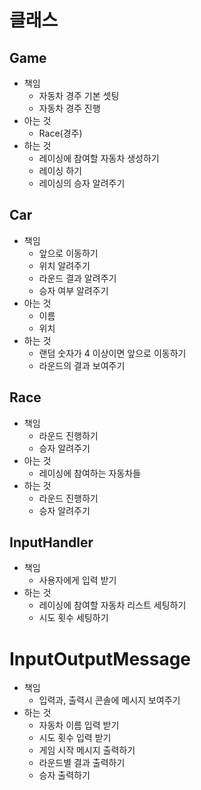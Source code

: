 # 클래스

## Game
- 책임 
  - 자동차 경주 기본 셋팅
  - 자동차 경주 진행
- 아는 것
  - Race(경주)
- 하는 것
  - 레이싱에 참여할 자동차 생성하기
  - 레이싱 하기
  - 레이싱의 승자 알려주기

## Car

- 책임
  - 앞으로 이동하기
  - 위치 알려주기
  - 라운드 결과 알려주기
  - 승자 여부 알려주기
- 아는 것
  - 이름
  - 위치
- 하는 것
  - 랜덤 숫자가 4 이상이면 앞으로 이동하기
  - 라운드의 결과 보여주기


## Race

- 책임
  - 라운드 진행하기
  - 승자 알려주기
- 아는 것
  - 레이싱에 참여하는 자동차들
- 하는 것
  - 라운드 진행하기
  - 승자 알려주기

## InputHandler
- 책임 
  - 사용자에게 입력 받기
- 하는 것
  - 레이싱에 참여할 자동차 리스트 세팅하기
  - 시도 횟수 세팅하기

# InputOutputMessage
- 책임
  - 입력과, 출력시 콘솔에 메시지 보여주기
- 하는 것
  - 자동차 이름 입력 받기
  - 시도 횟수 입력 받기
  - 게임 시작 메시지 출력하기
  - 라운드별 결과 출력하기
  - 승자 출력하기